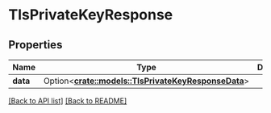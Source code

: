 # TlsPrivateKeyResponse

## Properties

Name | Type | Description | Notes
------------ | ------------- | ------------- | -------------
**data** | Option<[**crate::models::TlsPrivateKeyResponseData**](TlsPrivateKeyResponseData.md)> |  | 

[[Back to API list]](../README.md#documentation-for-api-endpoints) [[Back to README]](../README.md)


